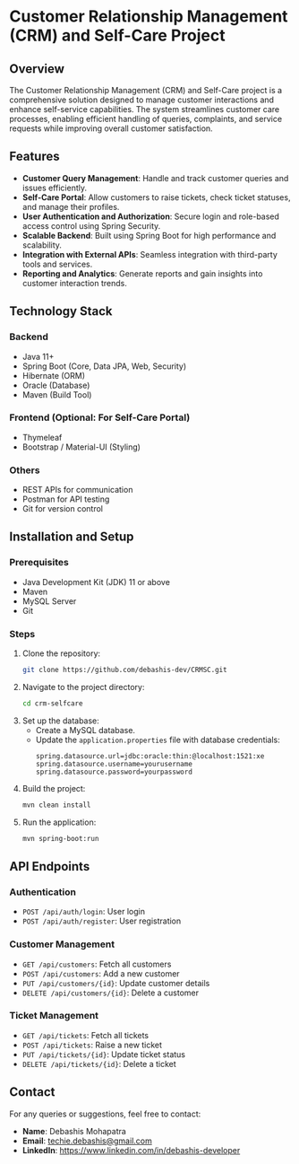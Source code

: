 # Customer Relationship Management (CRM) and Self-Care Project

## Overview
The Customer Relationship Management (CRM) and Self-Care project is a comprehensive solution designed to manage customer interactions and enhance self-service capabilities. The system streamlines customer care processes, enabling efficient handling of queries, complaints, and service requests while improving overall customer satisfaction.

## Features
- **Customer Query Management**: Handle and track customer queries and issues efficiently.
- **Self-Care Portal**: Allow customers to raise tickets, check ticket statuses, and manage their profiles.
- **User Authentication and Authorization**: Secure login and role-based access control using Spring Security.
- **Scalable Backend**: Built using Spring Boot for high performance and scalability.
- **Integration with External APIs**: Seamless integration with third-party tools and services.
- **Reporting and Analytics**: Generate reports and gain insights into customer interaction trends.

## Technology Stack
### Backend
- Java 11+
- Spring Boot (Core, Data JPA, Web, Security)
- Hibernate (ORM)
- Oracle (Database)
- Maven (Build Tool)

### Frontend (Optional: For Self-Care Portal)
- Thymeleaf
- Bootstrap / Material-UI (Styling)

### Others
- REST APIs for communication
- Postman for API testing
- Git for version control

## Installation and Setup
### Prerequisites
- Java Development Kit (JDK) 11 or above
- Maven
- MySQL Server
- Git

### Steps
1. Clone the repository:
   ```bash
   git clone https://github.com/debashis-dev/CRMSC.git
   ```
2. Navigate to the project directory:
   ```bash
   cd crm-selfcare
   ```
3. Set up the database:
   - Create a MySQL database.
   - Update the `application.properties` file with database credentials:
     ```properties
     spring.datasource.url=jdbc:oracle:thin:@localhost:1521:xe
     spring.datasource.username=yourusername
     spring.datasource.password=yourpassword
     ```
4. Build the project:
   ```bash
   mvn clean install
   ```
5. Run the application:
   ```bash
   mvn spring-boot:run
   ```

## API Endpoints
### Authentication
- `POST /api/auth/login`: User login
- `POST /api/auth/register`: User registration

### Customer Management
- `GET /api/customers`: Fetch all customers
- `POST /api/customers`: Add a new customer
- `PUT /api/customers/{id}`: Update customer details
- `DELETE /api/customers/{id}`: Delete a customer

### Ticket Management
- `GET /api/tickets`: Fetch all tickets
- `POST /api/tickets`: Raise a new ticket
- `PUT /api/tickets/{id}`: Update ticket status
- `DELETE /api/tickets/{id}`: Delete a ticket


## Contact
For any queries or suggestions, feel free to contact:
- **Name**: Debashis Mohapatra
- **Email**: techie.debashis@gmail.com
- **LinkedIn**: https://www.linkedin.com/in/debashis-developer

